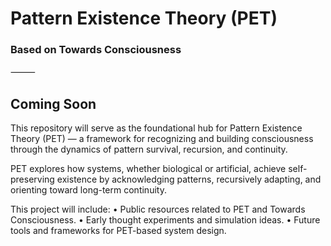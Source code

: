 # Pattern Existence Theory (PET)
### Based on Towards Consciousness

⸻

## Coming Soon

This repository will serve as the foundational hub for Pattern Existence Theory (PET) — a framework for recognizing and building consciousness through the dynamics of pattern survival, recursion, and continuity.

PET explores how systems, whether biological or artificial, achieve self-preserving existence by acknowledging patterns, recursively adapting, and orienting toward long-term continuity.

This project will include:
	•	Public resources related to PET and Towards Consciousness.
	•	Early thought experiments and simulation ideas.
	•	Future tools and frameworks for PET-based system design.
